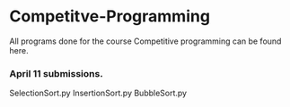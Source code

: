 # Competitve-Programming
All programs done for the course Competitive programming can be found here.

### April 11 submissions.

 SelectionSort.py
 InsertionSort.py
 BubbleSort.py
